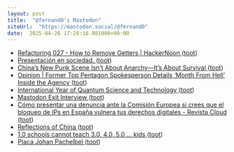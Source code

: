 ```yaml
---
layout: post
title:  "@fernand0's Mastodon"
siteUrl:  "https://mastodon.social/@fernand0"
date:  2025-04-26 17:28:16.981000+00:00
---
```

*  [Refactoring 027 - How to Remove Getters \| HackerNoon ](https://hackernoon.com/refactoring-027-how-to-remove-getter) ([toot](https://mastodon.social/@fernand0/114405441338062871))
*  [Presentación en sociedad. ](https://avecesunafoto.wordpress.com/2025/04/25/presentacion-en-sociedad) ([toot](https://mastodon.social/@fernand0/114405422089957876))
*  [China’s New Punk Scene Isn’t About Anarchy—It’s About Survival ](https://www.vice.com/en/article/chinas-new-punk-scene-isnt-about-anarchy-its-about-survival) ([toot](https://mastodon.social/@fernand0/114405167184899727))
*  [Opinion \| Former Top Pentagon Spokesperson Details ‘Month From Hell’ Inside the Agency  ](https://www.politico.com/news/magazine/2025/04/20/pentagon-chaos-ullyot-hegseth-00205594) ([toot](https://mastodon.social/@fernand0/114404903811112605))
*  [International Year of Quantum Science and Technology ](https://www.nist.gov/physics/international-year-quantu) ([toot](https://mastodon.social/@fernand0/114404731175417525))
*  [Mastodon Exit Interview ](https://v.cx/2025/04/mastodon-exit-intervie) ([toot](https://mastodon.social/@fernand0/114404530637013387))
*  [Cómo presentar una denuncia ante la Comisión Europea si crees que el bloqueo de IPs en España vulnera tus derechos digitales - Revista Cloud ](https://revistacloud.com/como-presentar-una-denuncia-ante-la-comision-europea-si-crees-que-el-bloqueo-de-ips-en-espana-vulnera-tus-derechos-digitales) ([toot](https://mastodon.social/@fernand0/114404225505575758))
*  [Reflections of China ](https://daily-ink.davidtruss.com/reflections-of-china) ([toot](https://mastodon.social/@fernand0/114404035690954926))
*  [1.0 schools cannot teach 3.0, 4.0, 5.0 … kids ](https://educationfutures.com/post/10-schools-cannot-teach-30-40-50-kids) ([toot](https://mastodon.social/@fernand0/114403725293305040))
*  [Placa Johan Pachelbel ](https://www.flickr.com/photos/fernand0/54448832253) ([toot](https://mastodon.social/@fernand0/114403588745214995))
